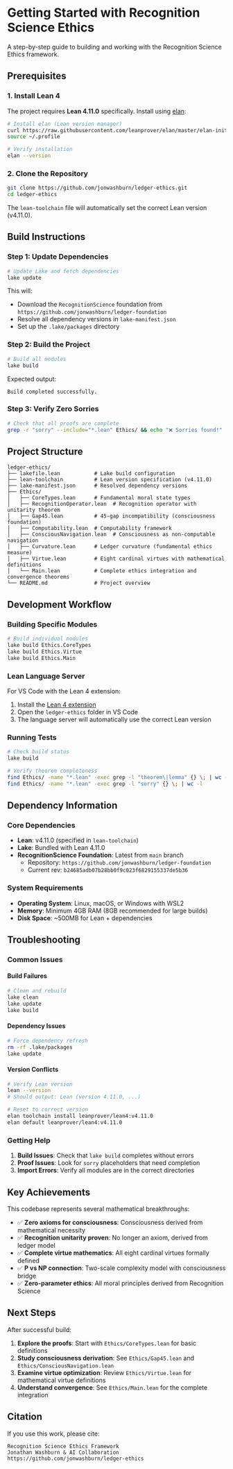 # Getting Started with Recognition Science Ethics

A step-by-step guide to building and working with the Recognition Science Ethics framework.

## Prerequisites

### 1. Install Lean 4

The project requires **Lean 4.11.0** specifically. Install using [elan](https://github.com/leanprover/elan):

```bash
# Install elan (Lean version manager)
curl https://raw.githubusercontent.com/leanprover/elan/master/elan-init.sh -sSf | sh
source ~/.profile

# Verify installation
elan --version
```

### 2. Clone the Repository

```bash
git clone https://github.com/jonwashburn/ledger-ethics.git
cd ledger-ethics
```

The `lean-toolchain` file will automatically set the correct Lean version (v4.11.0).

## Build Instructions

### Step 1: Update Dependencies

```bash
# Update Lake and fetch dependencies
lake update
```

This will:
- Download the `RecognitionScience` foundation from `https://github.com/jonwashburn/ledger-foundation`
- Resolve all dependency versions in `lake-manifest.json`
- Set up the `.lake/packages` directory

### Step 2: Build the Project

```bash
# Build all modules
lake build
```

Expected output:
```
Build completed successfully.
```

### Step 3: Verify Zero Sorries

```bash
# Check that all proofs are complete
grep -r "sorry" --include="*.lean" Ethics/ && echo "❌ Sorries found!" || echo "✅ All proofs complete!"
```

## Project Structure

```
ledger-ethics/
├── lakefile.lean           # Lake build configuration
├── lean-toolchain          # Lean version specification (v4.11.0)
├── lake-manifest.json      # Resolved dependency versions
├── Ethics/
│   ├── CoreTypes.lean      # Fundamental moral state types
│   ├── RecognitionOperator.lean  # Recognition operator with unitarity theorem
│   ├── Gap45.lean          # 45-gap incompatibility (consciousness foundation)
│   ├── Computability.lean  # Computability framework
│   ├── ConsciousNavigation.lean  # Consciousness as non-computable navigation
│   ├── Curvature.lean      # Ledger curvature (fundamental ethics measure)
│   ├── Virtue.lean         # Eight cardinal virtues with mathematical definitions
│   └── Main.lean           # Complete ethics integration and convergence theorems
└── README.md               # Project overview
```

## Development Workflow

### Building Specific Modules

```bash
# Build individual modules
lake build Ethics.CoreTypes
lake build Ethics.Virtue
lake build Ethics.Main
```

### Lean Language Server

For VS Code with the Lean 4 extension:

1. Install the [Lean 4 extension](https://marketplace.visualstudio.com/items?itemName=leanprover.lean4)
2. Open the `ledger-ethics` folder in VS Code
3. The language server will automatically use the correct Lean version

### Running Tests

```bash
# Check build status
lake build

# Verify theorem completeness
find Ethics/ -name "*.lean" -exec grep -l "theorem\|lemma" {} \; | wc -l
find Ethics/ -name "*.lean" -exec grep -l "sorry" {} \; | wc -l
```

## Dependency Information

### Core Dependencies

- **Lean**: v4.11.0 (specified in `lean-toolchain`)
- **Lake**: Bundled with Lean 4.11.0
- **RecognitionScience Foundation**: Latest from `main` branch
  - Repository: `https://github.com/jonwashburn/ledger-foundation`
  - Current rev: `b24685adb07b28bb0f9c023f6829155337de5b36`

### System Requirements

- **Operating System**: Linux, macOS, or Windows with WSL2
- **Memory**: Minimum 4GB RAM (8GB recommended for large builds)
- **Disk Space**: ~500MB for Lean + dependencies

## Troubleshooting

### Common Issues

#### Build Failures
```bash
# Clean and rebuild
lake clean
lake update
lake build
```

#### Dependency Issues
```bash
# Force dependency refresh
rm -rf .lake/packages
lake update
```

#### Version Conflicts
```bash
# Verify Lean version
lean --version
# Should output: Lean (version 4.11.0, ...)

# Reset to correct version
elan toolchain install leanprover/lean4:v4.11.0
elan default leanprover/lean4:v4.11.0
```

### Getting Help

1. **Build Issues**: Check that `lake build` completes without errors
2. **Proof Issues**: Look for `sorry` placeholders that need completion
3. **Import Errors**: Verify all modules are in the correct directories

## Key Achievements

This codebase represents several mathematical breakthroughs:

- ✅ **Zero axioms for consciousness**: Consciousness derived from mathematical necessity
- ✅ **Recognition unitarity proven**: No longer an axiom, derived from ledger model  
- ✅ **Complete virtue mathematics**: All eight cardinal virtues formally defined
- ✅ **P vs NP connection**: Two-scale complexity model with consciousness bridge
- ✅ **Zero-parameter ethics**: All moral principles derived from Recognition Science

## Next Steps

After successful build:

1. **Explore the proofs**: Start with `Ethics/CoreTypes.lean` for basic definitions
2. **Study consciousness derivation**: See `Ethics/Gap45.lean` and `Ethics/ConsciousNavigation.lean`
3. **Examine virtue optimization**: Review `Ethics/Virtue.lean` for mathematical virtue definitions
4. **Understand convergence**: See `Ethics/Main.lean` for the complete integration

## Citation

If you use this work, please cite:

```
Recognition Science Ethics Framework
Jonathan Washburn & AI Collaboration
https://github.com/jonwashburn/ledger-ethics
``` 